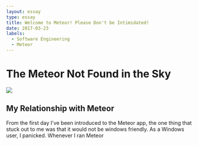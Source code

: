 ```yaml
---
layout: essay
type: essay
title: Welcome to Meteor! Please Don't be Intimidated!
date: 2017-03-23
labels:
  - Software Engineering
  - Meteor
---
```

# The Meteor Not Found in the Sky
<img class="ui image" src="http://naturaily.com/images/meteor.png">

## My Relationship with Meteor
From the first day I've been introduced to the Meteor app, the one thing that stuck out to me was that it would not be windows friendly.  As a Windows user, I panicked.  Whenever I ran Meteor
